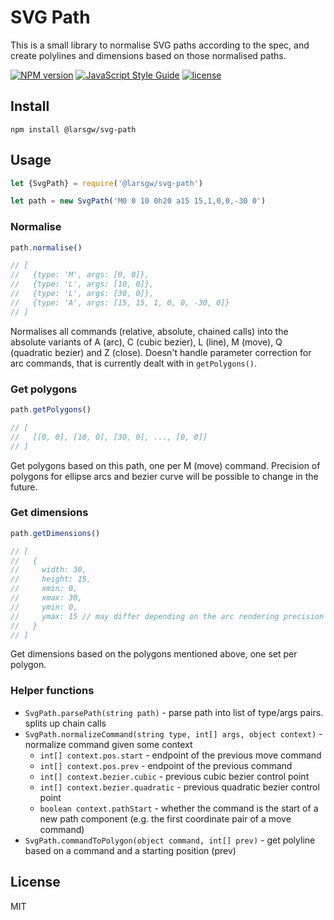 # SVG Path

This is a small library to normalise SVG paths according to the spec, and create polylines and dimensions based on those normalised paths.

[![NPM version](https://img.shields.io/npm/v/@larsgw/svg-path.svg)](https://npmjs.org/package/@larsgw/svg-path)
[![JavaScript Style Guide](https://img.shields.io/badge/code_style-standard-brightgreen.svg)](https://standardjs.com)
[![license](https://img.shields.io/github/license/larsgw/citation.js.svg)](https://github.com/larsgw/citation.js/blob/master/LICENSE.md)

## Install

    npm install @larsgw/svg-path

## Usage

```js
let {SvgPath} = require('@larsgw/svg-path')

let path = new SvgPath('M0 0 10 0h20 a15 15,1,0,0,-30 0')
```

### Normalise

```js
path.normalise()

// [
//   {type: 'M', args: [0, 0]},
//   {type: 'L', args: [10, 0]},
//   {type: 'L', args: [30, 0]},
//   {type: 'A', args: [15, 15, 1, 0, 0, -30, 0]}
// ]
```

Normalises all commands (relative, absolute, chained calls) into the absolute variants of A (arc), C (cubic bezier), L (line), M (move), Q (quadratic bezier) and
Z (close). Doesn't handle parameter correction for arc commands, that is currently dealt with in `getPolygons()`.

### Get polygons

```js
path.getPolygons()

// [
//   [[0, 0], [10, 0], [30, 0], ..., [0, 0]]
// ]
```

Get polygons based on this path, one per M (move) command. Precision of polygons for ellipse arcs and bezier curve will be possible to change in the future.

### Get dimensions

```js
path.getDimensions()

// [
//   {
//     width: 30,
//     height: 15,
//     xmin: 0,
//     xmax: 30,
//     ymin: 0,
//     ymax: 15 // may differ depending on the arc rendering precision
//   }
// ]
```

Get dimensions based on the polygons mentioned above, one set per polygon.

### Helper functions

  * `SvgPath.parsePath(string path)` - parse path into list of type/args pairs. splits up chain calls
  * `SvgPath.normalizeCommand(string type, int[] args, object context)` - normalize command given some context
    * `int[] context.pos.start` - endpoint of the previous move command
    * `int[] context.pos.prev` - endpoint of the previous command
    * `int[] context.bezier.cubic` - previous cubic bezier control point
    * `int[] context.bezier.quadratic` - previous quadratic bezier control point
    * `boolean context.pathStart` - whether the command is the start of a new path component (e.g. the first coordinate pair of a move command)
  * `SvgPath.commandToPolygon(object command, int[] prev)` - get polyline based on a command and a starting position (prev)

## License

MIT
